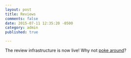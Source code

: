 ```yaml
---
layout: post
title: Reviews
comments: false
date: 2015-07-11 12:35:20 -0500
category: admin
published: true

---
```


The review infrastructure is now live! Why not [poke around](/reviews)?
